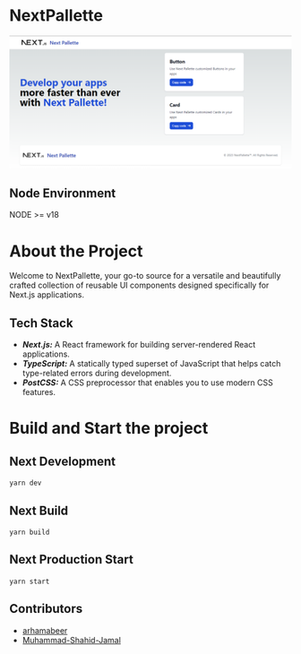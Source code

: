 # NextPallette

![landing page](/public/Screenshot%202023-10-28%20171720.png)

## Node Environment

NODE >= v18

# About the Project

Welcome to NextPallette, your go-to source for a versatile and beautifully crafted collection of reusable UI components designed specifically for Next.js applications.

## Tech Stack

- **_Next.js:_** A React framework for building server-rendered React applications.
- **_TypeScript:_** A statically typed superset of JavaScript that helps catch type-related errors during development.
- **_PostCSS:_** A CSS preprocessor that enables you to use modern CSS features.

# Build and Start the project

## Next Development

```
yarn dev
```

## Next Build

```
yarn build
```

## Next Production Start

```
yarn start
```

## Contributors

<!-- CONTRIBUTORS-LIST:START -->
- [arhamabeer](https://github.com/arhamabeer)
- [Muhammad-Shahid-Jamal](https://github.com/Muhammad-Shahid-Jamal)
<!-- CONTRIBUTORS-LIST:END -->